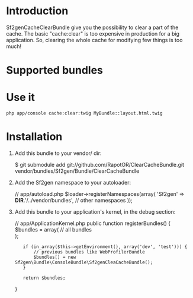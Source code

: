 Introduction
============

Sf2genCacheClearBundle give you the possibility to clear a part of the cache.
The basic "cache:clear" is too expensive in production for a big application.
So, clearing the whole cache for modifying few things is too much!

Supported bundles
=================

Use it
======

    php app/console cache:clear:twig MyBundle::layout.html.twig

Installation
============

  1. Add this bundle to your vendor/ dir:

        $ git submodule add git://github.com/RapotOR/ClearCacheBundle.git vendor/bundles/Sf2gen/Bundle/ClearCacheBundle

  2. Add the Sf2gen namespace to your autoloader:

        // app/autoload.php
        $loader->registerNamespaces(array(
            'Sf2gen' => __DIR__.'/../vendor/bundles',
            // other namespaces
        ));

  3. Add this bundle to your application's kernel, in the debug section:

        // app/ApplicationKernel.php
        public function registerBundles()
        {
            $bundles = array(
                // all bundles            
            );

            if (in_array($this->getEnvironment(), array('dev', 'test'))) {
                // previous bundles like WebProfilerBundle
                $bundles[] = new Sf2gen\Bundle\ConsoleBundle\Sf2genCleaCacheBundle();
            }

            return $bundles;
        }
